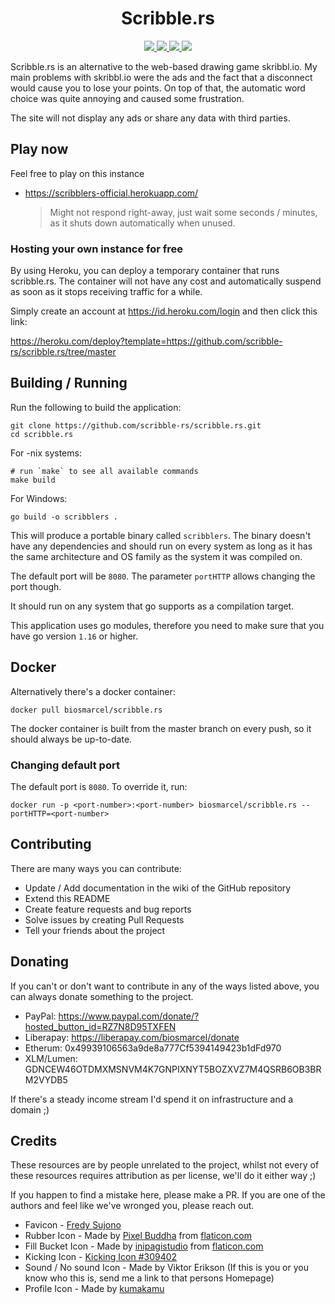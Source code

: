 <h1 align="center">Scribble.rs</h1>

<p align="center">
  <a href="https://github.com/scribble-rs/scribble.rs/actions">
    <img src="https://github.com/scribble-rs/scribble.rs/workflows/Run%20scribble-rs%20tests/badge.svg">
  </a>
  <a href="https://codecov.io/gh/scribble-rs/scribble.rs">
    <img src="https://codecov.io/gh/scribble-rs/scribble.rs/branch/master/graph/badge.svg">
  </a>
  <a href="https://liberapay.com/biosmarcel/donate">
    <img src="https://img.shields.io/liberapay/receives/biosmarcel.svg?logo=liberapay">
  </a>
  <a href="https://heroku.com/deploy?template=https://github.com/scribble-rs/scribble.rs/tree/master">
    <img src="https://www.herokucdn.com/deploy/button.png">
  </a>
</p>

Scribble.rs is an alternative to the web-based drawing game skribbl.io. My main
problems with skribbl.io were the ads and the fact that a disconnect would
cause you to lose your points. On top of that, the automatic word choice was
quite annoying and caused some frustration.

The site will not display any ads or share any data with third parties.

## Play now

Feel free to play on this instance

* https://scribblers-official.herokuapp.com/
  > Might not respond right-away, just wait some seconds / minutes, as it
  > shuts down automatically when unused.

### Hosting your own instance for free

By using Heroku, you can deploy a temporary container that runs scribble.rs.
The container will not have any cost and automatically suspend as soon as it
stops receiving traffic for a while.

Simply create an account at https://id.heroku.com/login and then click this link:

https://heroku.com/deploy?template=https://github.com/scribble-rs/scribble.rs/tree/master

## Building / Running

Run the following to build the application:

```shell
git clone https://github.com/scribble-rs/scribble.rs.git
cd scribble.rs
```

For -nix systems:
```shell
# run `make` to see all available commands
make build
```

For Windows:
```shell
go build -o scribblers .
```

This will produce a portable binary called `scribblers`. The binary doesn't
have any dependencies and should run on every system as long as it has the
same architecture and OS family as the system it was compiled on.

The default port will be `8080`. The parameter `portHTTP` allows changing the
port though.

It should run on any system that go supports as a compilation target.

This application uses go modules, therefore you need to make sure that you
have go version `1.16` or higher.

## Docker

Alternatively there's a docker container:

```shell
docker pull biosmarcel/scribble.rs
```

The docker container is built from the master branch on every push, so it
should always be up-to-date.

### Changing default port

The default port is `8080`. To override it, run:
```shell
docker run -p <port-number>:<port-number> biosmarcel/scribble.rs --portHTTP=<port-number>
```

## Contributing

There are many ways you can contribute:

* Update / Add documentation in the wiki of the GitHub repository
* Extend this README
* Create feature requests and bug reports
* Solve issues by creating Pull Requests
* Tell your friends about the project

## Donating

If you can't or don't want to contribute in any of the ways
listed above, you can always donate something to the project.

* PayPal: https://www.paypal.com/donate/?hosted_button_id=RZ7N8D95TXFEN
* Liberapay: https://liberapay.com/biosmarcel/donate
* Etherum: 0x49939106563a9de8a777Cf5394149423b1dFd970
* XLM/Lumen: GDNCEW46OTDMXMSNVM4K7GNPIXNYT5BOZXVZ7M4QSRB6OB3BRM2VYDB5

If there's a steady income stream I'd spend it on infrastructure and a domain ;)

## Credits

These resources are by people unrelated to the project, whilst not every of these
resources requires attribution as per license, we'll do it either way ;)

If you happen to find a mistake here, please make a PR. If you are one of the
authors and feel like we've wronged you, please reach out.

* Favicon - [Fredy Sujono](https://www.iconfinder.com/freud)
* Rubber Icon - Made by [Pixel Buddha](https://www.flaticon.com/authors/pixel-buddha) from [flaticon.com](https://flaticon.com)
* Fill Bucket Icon - Made by [inipagistudio](https://www.flaticon.com/authors/inipagistudio) from [flaticon.com](https://flaticon.com)
* Kicking Icon - [Kicking Icon #309402](https://icon-library.net/icon/kicking-icon-4.html)
* Sound / No sound Icon - Made by Viktor Erikson (If this is you or you know who this is, send me a link to that persons Homepage)
* Profile Icon - Made by [kumakamu](https://www.iconfinder.com/kumakamu)
